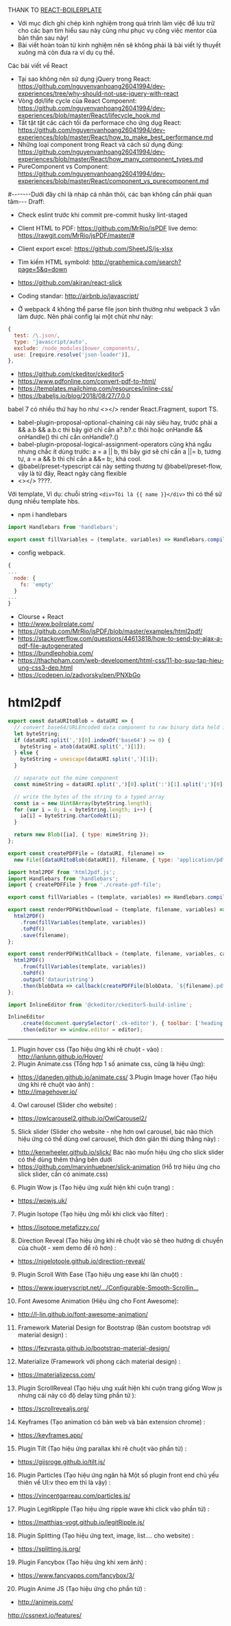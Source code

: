 THANK TO [REACT-BOILERPLATE](https://github.com/react-boilerplate/react-boilerplate)

- Với mục đích ghi chép kinh nghiệm trong quá trình làm việc để lưu trữ
cho các bạn tìm hiểu sau này cũng như phục vụ công việc mentor của bản thân sau này!
- Bài viết hoàn toàn từ kinh nghiệm nên sẽ không phải là bài viết lý thuyết xuông
mà còn đưa ra ví dụ cụ thể.

Các bài viết về React
- Tại sao không nên sử dụng jQuery trong React: https://github.com/nguyenvanhoang26041994/dev-experiences/tree/why-should-not-use-jquery-with-react
- Vòng đợi/life cycle của React Compoennt: https://github.com/nguyenvanhoang26041994/dev-experiences/blob/master/React/lifecycle_hook.md
- Tất tật tật các cách tối đa performace cho ứng dụg React: https://github.com/nguyenvanhoang26041994/dev-experiences/blob/master/React/how_to_make_best_performance.md
- Những loại component trong React và cách sử dụng đúng: https://github.com/nguyenvanhoang26041994/dev-experiences/blob/master/React/how_many_component_types.md
- PureComponent vs Component: https://github.com/nguyenvanhoang26041994/dev-experiences/blob/master/React/component_vs_purecomponent.md
 
#-------Dưới đây chỉ là nháp cá nhân thôi, các bạn không cần phải quan tâm---
Draff:
- Check eslint trước khi commit
  pre-commit
  husky
  lint-staged
- Client HTML to PDF: https://github.com/MrRio/jsPDF
  live demo: https://rawgit.com/MrRio/jsPDF/master/#
- Client export excel: https://github.com/SheetJS/js-xlsx

- Tìm kiếm HTML symbold: http://graphemica.com/search?page=5&q=down
- https://github.com/akiran/react-slick
- Coding standar: http://airbnb.io/javascript/
- Ở webpack 4 không thể parse file json bình thường như webpack 3 vẫn làm được. Nên phải config lại một chút như này:
```javascript
{
  test: /\.json/,
  type: 'javascript/auto',
  exclude: /node_modules|bower_components/,
  use: [require.resolve('json-loader')],
},
```

- https://github.com/ckeditor/ckeditor5
- https://www.pdfonline.com/convert-pdf-to-html/
- https://templates.mailchimp.com/resources/inline-css/
- https://babeljs.io/blog/2018/08/27/7.0.0
 
babel 7 có nhiều thứ hay ho như <></> render React.Fragment, suport TS. 
- babel-plugin-proposal-optional-chaining cái này siêu hay, trước phải a && a.b && a.b.c thì bây giờ chỉ cần a?.b?.c thôi hoặc onHandle && onHandle() thì chỉ cần onHandle?.()
- babel-plugin-proposal-logical-assignment-operators cũng khá ngầu nhưng chắc ít dùng
 trước: a = a || b, thì bây giơ sẽ chỉ cần a ||= b, tương tự, a = a && b thì chỉ cần a &&= b;, khá cool.
- @babel/preset-typescript cái này setting thương tự @babel/preset-flow, vậy là từ đây, React ngày càng flexible
- <></> ????.

 
Với template, Ví dụ:
chuỗi string `<div>Tôi là {{ name }}</div>` thì có thể sử dụng nhiều template hbs.
- npm i handlebars
```javascript
import Handlebars from 'handlebars';

export const fillVariables = (template, variables) => Handlebars.compile(template)(variables);

```
- config webpack.
```javascript
{
...
  node: {
    fs: 'empty'
  }
...
}
```
- Clourse + React
- http://www.boilrplate.com/
- https://github.com/MrRio/jsPDF/blob/master/examples/html2pdf/
- https://stackoverflow.com/questions/44613818/how-to-send-by-ajax-a-pdf-file-autogenerated
- https://bundlephobia.com/
- https://thachpham.com/web-development/html-css/11-bo-suu-tap-hieu-ung-css3-dep.html
- https://codepen.io/zadvorsky/pen/PNXbGo


# html2pdf
```javascript
export const dataURItoBlob = dataURI => {
  // convert base64/URLEncoded data component to raw binary data held in a string
  let byteString;
  if (dataURI.split(',')[0].indexOf('base64') >= 0) {
    byteString = atob(dataURI.split(',')[1]);
  } else {
    byteString = unescape(dataURI.split(',')[1]);
  } 

  // separate out the mime component
  const mimeString = dataURI.split(',')[0].split(':')[1].split(';')[0];

  // write the bytes of the string to a typed array
  const ia = new Uint8Array(byteString.length);
  for (var i = 0; i < byteString.length; i++) {
    ia[i] = byteString.charCodeAt(i);
  }

  return new Blob([ia], { type: mimeString });
};

export const createPDFFile = (dataURI, filename) =>
  new File([dataURItoBlob(dataURI)], filename, { type: 'application/pdf' }); 
```
```javascript
import html2PDF from 'html2pdf.js';
import Handlebars from 'handlebars';
import { createPDFFile } from './create-pdf-file';

export const fillVariables = (template, variables) => Handlebars.compile(template)(variables);

export const renderPDFWithDownload = (template, filename, variables) => {
  html2PDF()
    .from(fillVariables(template, variables))
    .toPdf()
    .save(filename);
};

export const renderPDFWithCallback = (template, filename, variables, callback) => {
  html2PDF()
    .from(fillVariables(template, variables))
    .toPdf()
    .output('datauristring')
    .then(blobData => callback(createPDFFile(blobData, `${filename}.pdf`)));
};

```
```javascript
import InlineEditor from '@ckeditor/ckeditor5-build-inline';

InlineEditor
    .create(document.querySelector('.ck-editor'), { toolbar: ['heading', '|', 'bold', 'italic', 'link']})
    .then(editor => window.editor = editor);
```

__________
1. Plugin hover css (Tạo hiệu ứng khi rê chuột - vào) :
http://ianlunn.github.io/Hover/
2. Plugin Animate.css (Tổng hợp 1 số animate css, cũng là hiệu ứng):
- https://daneden.github.io/animate.css/
3.Plugin Image hover (Tạo hiệu ứng khi rê chuột vào ảnh) :
- http://imagehover.io/
4. Owl carousel (Slider cho website) :
- https://owlcarousel2.github.io/OwlCarousel2/
5. Slick slider (Slider cho website - nhẹ hơn owl carousel, bác nào thích hiệu ứng có thể dùng owl carousel, thích đơn giản thì dùng thằng này) :
- http://kenwheeler.github.io/slick/
Bác nào muốn hiệu ứng cho slick slider có thể dùng thêm thằng bên dưới
- https://github.com/marvinhuebner/slick-animation (Hỗ trợ hiệu ứng cho slick slider, cần có animate.css)
6. Plugin Wow js (Tạo hiệu ứng xuất hiện khi cuộn trang) :
- https://wowjs.uk/
7. Plugin Isotope (Tạo hiệu ứng mỗi khi click vào filter) :
- https://isotope.metafizzy.co/
8. Direction Reveal (Tạo hiệu ứng khi rê chuột vào sẽ theo hướng di chuyển của chuột - xem demo để rõ hơn) :
- https://nigelotoole.github.io/direction-reveal/
9. Plugin Scroll With Ease (Tạo hiệu ưng ease khi lăn chuột) :
- https://www.jqueryscript.net/…/Configurable-Smooth-Scrollin…
10. Font Awesome Animation (Hiệu ứng cho Font Awesome):
- http://l-lin.github.io/font-awesome-animation/
11. Framework Material Design for Bootstrap (Bản custom bootstrap với material design) :
- https://fezvrasta.github.io/bootstrap-material-design/
12. Materialize (Framework với phong cách material design) :
- https://materializecss.com/
13. Plugin ScrollReveal (Tạo hiệu ưng xuất hiện khi cuộn trang giống Wow js nhưng cái này có độ delay từng phần tử ):
- https://scrollrevealjs.org/
14. Keyframes (Tạo animation có bản web và bản extension chrome) :
- https://keyframes.app/
15. Plugin Tilt (Tạo hiệu ứng parallax khi rê chuột vào phần tử) :
- https://gijsroge.github.io/tilt.js/
16. Plugin Particles (Tạo hiệu ứng ngân hà Một số plugin front end chủ yếu thiên về UI:v theo em thì là vậy) :
- https://vincentgarreau.com/particles.js/
17. Plugin LegitRipple (Tạo hiệu ứng ripple wave khi click vào phần tử) :
- https://matthias-vogt.github.io/legitRipple.js/
18. Plugin Splitting (Tạo hiệu ứng text, image, list.... cho website) :
- https://splitting.js.org/
19. Plugin Fancybox (Tạo hiệu ứng khi xem ảnh) :
- https://www.fancyapps.com/fancybox/3/
20. Plugin Anime JS (Tạo hiệu ứng cho phần tử) :
- http://animejs.com/

http://cssnext.io/features/
